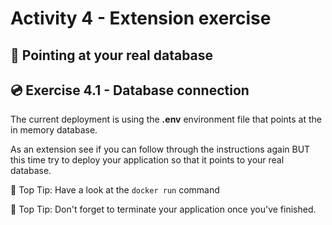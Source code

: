 # Activity 4 - Extension exercise

## 💾 Pointing at your real database

## 💿 Exercise 4.1 - Database connection

The current deployment is using the **.env** environment file that points at the in memory database.

As an extension see if you can follow through the instructions again BUT this time try to deploy 
your application so that it points to your real database. 

🙌 Top Tip: Have a look at the `docker run` command

🙌 Top Tip: Don't forget to terminate your application once you've finished.



